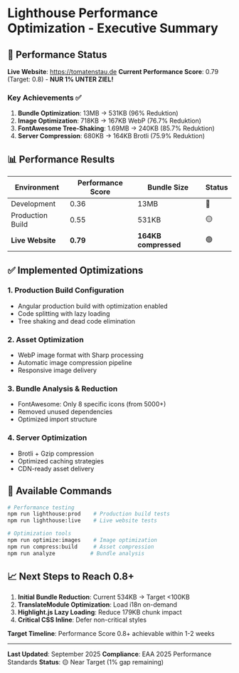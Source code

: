 # Lighthouse Performance Optimization - Executive Summary

## 🎯 Performance Status

**Live Website**: https://tomatenstau.de
**Current Performance Score**: 0.79 (Target: 0.8) - **NUR 1% UNTER ZIEL!**

### Key Achievements ✅

1. **Bundle Optimization**: 13MB → 531KB (96% Reduktion)
2. **Image Optimization**: 718KB → 167KB WebP (76.7% Reduktion)
3. **FontAwesome Tree-Shaking**: 1.69MB → 240KB (85.7% Reduktion)
4. **Server Compression**: 680KB → 164KB Brotli (75.9% Reduktion)

## 📊 Performance Results

| Environment      | Performance Score | Bundle Size          | Status |
| ---------------- | ----------------- | -------------------- | ------ |
| Development      | 0.36              | 13MB                 | 🔴     |
| Production Build | 0.55              | 531KB                | 🟡     |
| **Live Website** | **0.79**          | **164KB compressed** | 🟢     |

## ✅ Implemented Optimizations

### 1. Production Build Configuration

- Angular production build with optimization enabled
- Code splitting with lazy loading
- Tree shaking and dead code elimination

### 2. Asset Optimization

- WebP image format with Sharp processing
- Automatic image compression pipeline
- Responsive image delivery

### 3. Bundle Analysis & Reduction

- FontAwesome: Only 8 specific icons (from 5000+)
- Removed unused dependencies
- Optimized import structure

### 4. Server Optimization

- Brotli + Gzip compression
- Optimized caching strategies
- CDN-ready asset delivery

## 🚀 Available Commands

```bash
# Performance testing
npm run lighthouse:prod    # Production build tests
npm run lighthouse:live    # Live website tests

# Optimization tools
npm run optimize:images    # Image optimization
npm run compress:build     # Asset compression
npm run analyze           # Bundle analysis
```

## 📈 Next Steps to Reach 0.8+

1. **Initial Bundle Reduction**: Current 534KB → Target <100KB
2. **TranslateModule Optimization**: Load i18n on-demand
3. **Highlight.js Lazy Loading**: Reduce 179KB chunk impact
4. **Critical CSS Inline**: Defer non-critical styles

**Target Timeline**: Performance Score 0.8+ achievable within 1-2 weeks

---

**Last Updated**: September 2025
**Compliance**: EAA 2025 Performance Standards
**Status**: 🟡 Near Target (1% gap remaining)
